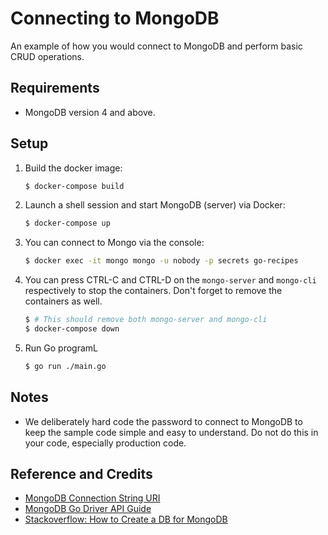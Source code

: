 # Connecting to MongoDB

An example of how you would connect to MongoDB and perform basic CRUD operations.

## Requirements

* MongoDB version 4 and above.

## Setup

1. Build the docker image:

   ```bash
   $ docker-compose build
   ```

1. Launch a shell session and start MongoDB (server) via Docker:

   ```bash
   $ docker-compose up
   ```

1. You can connect to Mongo via the console:

   ```bash
   $ docker exec -it mongo mongo -u nobody -p secrets go-recipes
   ```

1. You can press CTRL-C and CTRL-D on the `mongo-server` and `mongo-cli` respectively to stop the containers. Don't forget to remove the containers as well.

   ```bash
   $ # This should remove both mongo-server and mongo-cli
   $ docker-compose down
   ```
   
1. Run Go programL

   ```bash
   $ go run ./main.go
   ```

## Notes

* We deliberately hard code the password to connect to MongoDB to keep the sample code simple and easy to understand. Do not do this in your code, especially production code.

## Reference and Credits

* [MongoDB Connection String URI](https://docs.mongodb.com/manual/reference/connection-string/)
* [MongoDB Go Driver API Guide](https://godoc.org/go.mongodb.org/mongo-driver/mongo)
* [Stackoverflow: How to Create a DB for MongoDB](https://stackoverflow.com/questions/42912755/how-to-create-a-db-for-mongodb-container-on-start-up)
